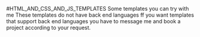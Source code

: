 #HTML_AND_CSS_AND_JS_TEMPLATES
Some templates you can try with me These templates do not have back end languages ff you want templates that support back end languages you have to message me and book a project according to your request.

